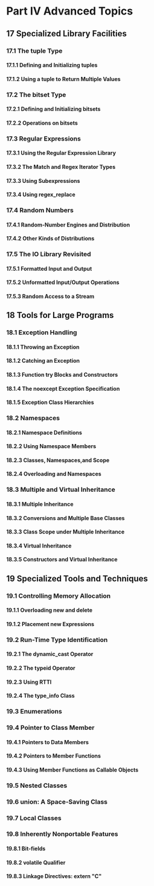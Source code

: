 # Part IV Advanced Topics

## 17 Specialized Library Facilities
### 17.1 The tuple Type
#### 17.1.1 Defining and Initializing tuples
#### 17.1.2 Using a tuple to Return Multiple Values
### 17.2 The bitset Type
#### 17.2.1 Defining and Initializing bitsets
#### 17.2.2 Operations on bitsets
### 17.3 Regular Expressions
#### 17.3.1 Using the Regular Expression Library
#### 17.3.2 The Match and Regex Iterator Types
#### 17.3.3 Using Subexpressions
#### 17.3.4 Using regex_replace
### 17.4 Random Numbers
#### 17.4.1 Random-Number Engines and Distribution
#### 17.4.2 Other Kinds of Distributions
### 17.5 The IO Library Revisited
#### 17.5.1 Formatted Input and Output
#### 17.5.2 Unformatted Input/Output Operations
#### 17.5.3 Random Access to a Stream

## 18 Tools for Large Programs
### 18.1 Exception Handling
#### 18.1.1 Throwing an Exception
#### 18.1.2 Catching an Exception
#### 18.1.3 Function try Blocks and Constructors
#### 18.1.4 The noexcept Exception Specification
#### 18.1.5 Exception Class Hierarchies
### 18.2 Namespaces
#### 18.2.1 Namespace Definitions
#### 18.2.2 Using Namespace Members
#### 18.2.3 Classes, Namespaces,and Scope
#### 18.2.4 Overloading and Namespaces
### 18.3 Multiple and Virtual Inheritance
#### 18.3.1 Multiple Inheritance
#### 18.3.2 Conversions and Multiple Base Classes
#### 18.3.3 Class Scope under Multiple Inheritance
#### 18.3.4 Virtual Inheritance
#### 18.3.5 Constructors and Virtual Inheritance

## 19 Specialized Tools and Techniques
### 19.1 Controlling Memory Allocation
#### 19.1.1 Overloading new and delete
#### 19.1.2 Placement new Expressions
### 19.2 Run-Time Type Identification
#### 19.2.1 The dynamic_cast Operator
#### 19.2.2 The typeid Operator
#### 19.2.3 Using RTTI
#### 19.2.4 The type_info Class
### 19.3 Enumerations
### 19.4 Pointer to Class Member
#### 19.4.1 Pointers to Data Members
#### 19.4.2 Pointers to Member Functions
#### 19.4.3 Using Member Functions as Callable Objects
### 19.5 Nested Classes
### 19.6 union: A Space-Saving Class
### 19.7 Local Classes
### 19.8 Inherently Nonportable Features
#### 19.8.1 Bit-fields
#### 19.8.2 volatile Qualifier
#### 19.8.3 Linkage Directives: extern "C"
